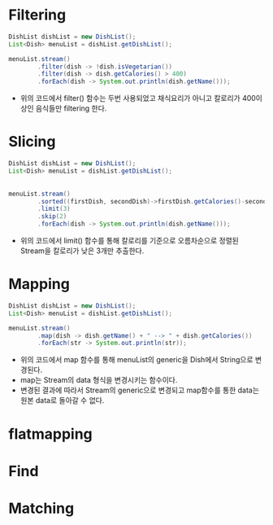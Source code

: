 # Filtering

```java
DishList dishList = new DishList();
List<Dish> menuList = dishList.getDishList();

menuList.stream()
        .filter(dish -> !dish.isVegetarian())  
        .filter(dish -> dish.getCalories() > 400)
        .forEach(dish -> System.out.println(dish.getName()));
```
* 위의 코드에서 filter() 함수는 두번 사용되었고 채식요리가 아니고 칼로리가 400이상인 음식들만 filtering 한다.
# Slicing

```java
DishList dishList = new DishList();
List<Dish> menuList = dishList.getDishList();
		
		
menuList.stream()
        .sorted((firstDish, secondDish)->firstDish.getCalories()-secondDish.getCalories())
        .limit(3)
        .skip(2)
        .forEach(dish -> System.out.println(dish.getName()));
```
* 위의 코드에서 limit() 함수를 통해 칼로리를 기준으로 오름차순으로 정렬된 Stream을 칼로리가 낮은 3개만 추출한다.
# Mapping
```java
DishList dishList = new DishList();
List<Dish> menuList = dishList.getDishList();

menuList.stream()
        .map(dish -> dish.getName() + " --> " + dish.getCalories())
        .forEach(str -> System.out.println(str));
```
* 위의 코드에서 map 함수를 통해 menuList의 generic을 Dish에서 String으로 변경된다.
* map는 Stream의 data 형식을 변경시키는 함수이다.
* 변경된 결과에 따라서 Stream의 generic으로 변경되고 map함수를 통한 data는 원본 data로 돌아갈 수 없다. 
# flatmapping

# Find 

# Matching
